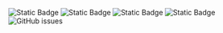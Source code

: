 ![Static Badge](https://img.shields.io/badge/blacklists-60-000000) ![Static Badge](https://img.shields.io/badge/blacklisted-2809416-cc0000) ![Static Badge](https://img.shields.io/badge/whitelisted-2242-00CC00) ![Static Badge](https://img.shields.io/badge/streaming_blacklist-28106-000000) ![GitHub issues](https://img.shields.io/github/issues/fabriziosalmi/blacklists)
